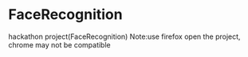 # FaceRecognition
hackathon project(FaceRecognition)
  Note:use firefox open the project, chrome may not be compatible
